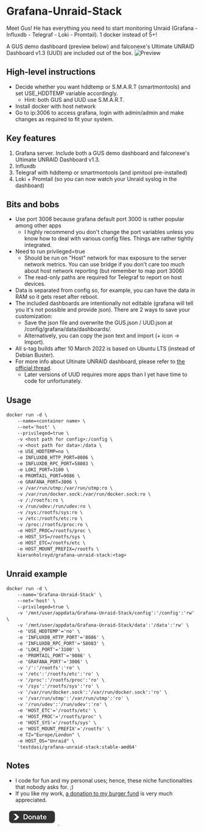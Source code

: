 # Grafana-Unraid-Stack

Meet Gus! He has everything you need to start monitoring Unraid (Grafana - Influxdb - Telegraf - Loki - Promtail). 1 docker instead of 5+!

A GUS demo dashboard (preview below) and falconexe's Ultimate UNRAID Dashboard v1.3 (UUD) are included out of the box.
![Preview](https://raw.githubusercontent.com/testdasi/grafana-unraid-stack-base/master/grafana-unraid-stack-screen.png)

## High-level instructions

- Decide whether you want hddtemp or S.M.A.R.T (smartmontools) and set USE_HDDTEMP variable accordingly.
  - Hint: both GUS and UUD use S.M.A.R.T.
- Install docker with host network
- Go to ip:3006 to access grafana, login with admin/admin and make changes as required to fit your system.

## Key features

1. Grafana server. Include both a GUS demo dashboard and falconexe's Ultimate UNRAID Dashboard v1.3.
1. Influxdb
1. Telegraf with hddtemp or smartmontools (and ipmitool pre-installed)
1. Loki + Promtail (so you can now watch your Unraid syslog in the dashboard)

## Bits and bobs

- Use port 3006 because grafana default port 3000 is rather popular among other apps
  - I highly recommend you don't change the port variables unless you know how to deal with various config files. Things are rather tightly integrated.
- Need to run privileged=true
  - Should be run on "Host" network for max exposure to the server network metrics. You can use bridge if you don't care too much about host network reporting (but remember to map port 3006)
  - The read-only paths are required for Telegraf to report on host devices.
- Data is separated from config so, for example, you can have the data in RAM so it gets reset after reboot.
- The included dashboards are intentionally not editable (grafana will tell you it's not possible and provide json). There are 2 ways to save your customization:
  - Save the json file and overwrite the GUS.json / UUD.json at /config/grafana/data/dashboards/.
  - Alternatively, you can copy the json text and import (+ icon -> Import).
- All s-tag builds after 10 March 2022 is based on Ubuntu LTS (instead of Debian Buster).
- For more info about Ultinate UNRAID dashboard, please refer to [the official thread](https://forums.unraid.net/topic/96895-ultimate-unraid-dashboard-uud/).
  - Later versions of UUD requires more apps than I yet have time to code for unfortunately.

## Usage

    docker run -d \
        --name=<container name> \
        --net='host' \
        --privileged=true \
        -v <host path for config>:/config \
        -v <host path for data>:/data \
        -e USE_HDDTEMP=no \
        -e INFLUXDB_HTTP_PORT=8086 \
        -e INFLUXDB_RPC_PORT=58083 \
        -e LOKI_PORT=3100 \
        -e PROMTAIL_PORT=9086 \
        -e GRAFANA_PORT=3006 \
        -v /var/run/utmp:/var/run/utmp:ro \
        -v /var/run/docker.sock:/var/run/docker.sock:ro \
        -v /:/rootfs:ro \
        -v /run/udev:/run/udev:ro \
        -v /sys:/rootfs/sys:ro \
        -v /etc:/rootfs/etc:ro \
        -v /proc:/rootfs/proc:ro \
        -e HOST_PROC=/rootfs/proc \
        -e HOST_SYS=/rootfs/sys \
        -e HOST_ETC=/rootfs/etc \
        -e HOST_MOUNT_PREFIX=/rootfs \
        kieranholroyd/grafana-unraid-stack:<tag>

## Unraid example

    docker run -d \
        --name='Grafana-Unraid-Stack' \
        --net='host' \
        --privileged=true \
        -v '/mnt/user/appdata/Grafana-Unraid-Stack/config':'/config':'rw' \
        -v '/mnt/user/appdata/Grafana-Unraid-Stack/data':'/data':'rw' \
        -e 'USE_HDDTEMP'='no' \
        -e 'INFLUXDB_HTTP_PORT'='8086' \
        -e 'INFLUXDB_RPC_PORT'='58083' \
        -e 'LOKI_PORT'='3100' \
        -e 'PROMTAIL_PORT'='9086' \
        -e 'GRAFANA_PORT'='3006' \
        -v '/':'/rootfs':'ro' \
        -v '/etc':'/rootfs/etc':'ro' \
        -v '/proc':'/rootfs/proc':'ro' \
        -v '/sys':'/rootfs/sys':'ro' \
        -v '/var/run/docker.sock':'/var/run/docker.sock':'ro' \
        -v '/var/run/utmp':'/var/run/utmp':'ro' \
        -v '/run/udev':'/run/udev':'ro' \
        -e 'HOST_ETC'='/rootfs/etc' \
        -e 'HOST_PROC'='/rootfs/proc' \
        -e 'HOST_SYS'='/rootfs/sys' \
        -e 'HOST_MOUNT_PREFIX'='/rootfs' \
        -e TZ="Europe/London" \
        -e HOST_OS="Unraid" \
        'testdasi/grafana-unraid-stack:stable-amd64'

## Notes

- I code for fun and my personal uses; hence, these niche functionalties that nobody asks for. ;)
- If you like my work, [a donation to my burger fund](https://paypal.me/mersenne) is very much appreciated.

[![Donate](https://raw.githubusercontent.com/testdasi/testdasi-unraid-repo/master/donate-button-small.png)](https://paypal.me/mersenne).
